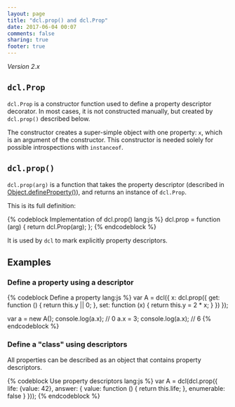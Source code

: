 ```yaml
---
layout: page
title: "dcl.prop() and dcl.Prop"
date: 2017-06-04 00:07
comments: false
sharing: true
footer: true
---
```


*Version 2.x*

## `dcl.Prop`

`dcl.Prop` is a constructor function used to define a property descriptor decorator. In most cases, it is not constructed manually, but created by `dcl.prop()` described below.

The constructor creates a super-simple object with one property: `x`, which is an argument of the constructor. This constructor is needed solely for possible introspections with `instanceof`.

## `dcl.prop()`

`dcl.prop(arg)` is a function that takes the property descriptor (described in [Object.defineProperty()](https://developer.mozilla.org/en-US/docs/Web/JavaScript/Reference/Global_Objects/Object/defineProperty)), and returns an instance of `dcl.Prop`.

This is its full definition:

{% codeblock Implementation of dcl.prop() lang:js %}
dcl.prop = function (arg) {
  return dcl.Prop(arg);
};
{% endcodeblock %}

It is used by `dcl` to mark explicitly property descriptors.

## Examples

### Define a property using a descriptor

{% codeblock Define a property lang:js %}
var A = dcl({
    x: dcl.prop({
        get: function ()  { return this.y || 0; },
        set: function (x) { return this.y = 2 * x; }
      })
  });

var a = new A();
console.log(a.x); // 0
a.x = 3;
console.log(a.x); // 6
{% endcodeblock %}

### Define a "class" using descriptors

All properties can be described as an object that contains property descriptors.

{% codeblock Use property descriptors lang:js %}
var A = dcl(dcl.prop({
    life: {value: 42},
    answer: {
      value: function () { return this.life; },
      enumerable: false
    }
  }));
{% endcodeblock %}

